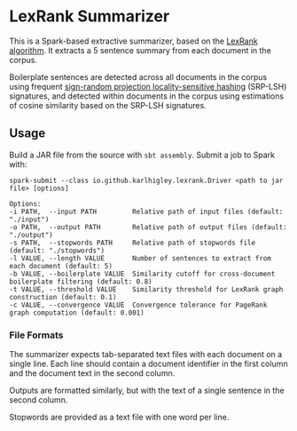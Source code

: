 # LexRank Summarizer

This is a Spark-based extractive summarizer, based on the [LexRank algorithm](http://arxiv.org/pdf/1109.2128.pdf).  It extracts a 5 sentence summary from each document in the corpus.

Boilerplate sentences are detected across all documents in the corpus using frequent [sign-random projection locality-sensitive hashing](http://www.cs.princeton.edu/~moses/papers/similar.ps) (SRP-LSH) signatures, and detected within documents in the corpus using estimations of cosine similarity based on the SRP-LSH signatures.

## Usage

Build a JAR file from the source with `sbt assembly`.  Submit a job to Spark with:

```
spark-submit --class io.github.karlhigley.lexrank.Driver <path to jar file> [options]

Options:
-i PATH,  --input PATH         Relative path of input files (default: "./input")
-o PATH,  --output PATH        Relative path of output files (default: "./output")
-s PATH,  --stopwords PATH     Relative path of stopwords file (default: "./stopwords")
-l VALUE, --length VALUE       Number of sentences to extract from each document (default: 5) 
-b VALUE, --boilerplate VALUE  Similarity cutoff for cross-document boilerplate filtering (default: 0.8)
-t VALUE, --threshold VALUE    Similarity threshold for LexRank graph construction (default: 0.1)
-c VALUE, --convergence VALUE  Convergence tolerance for PageRank graph computation (default: 0.001)
```

### File Formats

The summarizer expects tab-separated text files with each document on a single line.  Each line should contain a document identifier in the first column and the document text in the second column.

Outputs are formatted similarly, but with the text of a single sentence in the second column.

Stopwords are provided as a text file with one word per line.
